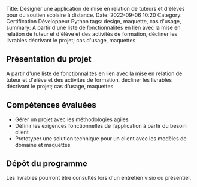 Title: Designer une application de mise en relation de tuteurs et d'élèves pour du soutien scolaire à distance. 
Date: 2022-09-06 10:20
Category: Certification Développeur Python
tags: design, maquette, cas d'usage, 
summary: A partir d'une liste de fonctionnalités en lien avec la mise en relation de tuteur et d'élève et des activités 
de formation, décliner les livrables décrivant le projet; cas d'usage, maquettes

## Présentation du projet

A partir d'une liste de fonctionnalités en lien avec la mise en relation de tuteur et d'élève et des activités 
de formation, décliner les livrables décrivant le projet; cas d'usage, maquettes

## Compétences évaluées

- Gérer un projet avec les méthodologies agiles
- Définir les exigences fonctionnelles de l’application à partir du besoin client
- Prototyper une solution technique pour un client avec les modèles de domaine et maquettes

## Dépôt du programme
Les livrables pourront être consultés lors d'un entretien visio ou présentiel. 

